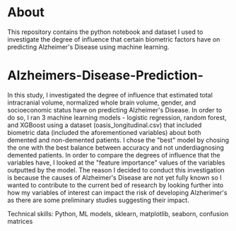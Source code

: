 # About
This repository contains the python notebook and dataset I used to investigate the degree of influence that certain biometric factors have on predicting Alzheimer's Disease using machine learning.
# Alzheimers-Disease-Prediction-
In this study, I investigated the degree of influence that estimated total intracranial volume, normalized whole brain volume, gender, and socioeconomic status have on predicting Alzheimer's Disease. In order to do so, I ran 3 machine learning models - logistic regression, random forest, and XGBoost using a dataset (oasis_longitudinal.csv) that included biometric data (included the aforementioned variables) about both demented and non-demented patients. I chose the "best" model by chosing the one with the best balance between accuracy and not underdiagnosing demented patients. In order to compare the degrees of influence that the variables have, I looked at the "feature importance" values of the variables outputted by the model. The reason I decided to conduct this investigation is because the causes of Alzheimer's Disease are not yet fully known so I wanted to contribute to the current bed of research by looking further into how my variables of interest can impact the risk of developing Alzherimer's as there are some preliminary studies suggesting their impact.

Technical skills: Python, ML models, sklearn, matplotlib, seaborn, confusion matrices
